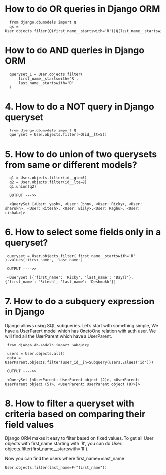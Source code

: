 
# How to do OR queries in Django ORM


      from django.db.models import Q
      qs = User.objects.filter(Q(first_name__startswith='R')|Q(last_name__startswith='D'))
      
# How to do AND queries in Django ORM

      queryset_1 = User.objects.filter(
          first_name__startswith='R',
          last_name__startswith='D'
      )
      
# 4. How to do a NOT query in Django queryset

      from django.db.models import Q
      queryset = User.objects.filter(~Q(id__lt=5))

# 5. How to do union of two querysets from same or different models?

      q1 = User.objects.filter(id__gte=5)
      q2 = User.objects.filter(id__lte=9)
      q1.union(q2)

      OUTPUT --->>

      <QuerySet [<User: yash>, <User: John>, <User: Ricky>, <User: sharukh>, <User: Ritesh>, <User: Billy>,<User: Raghu>, <User: rishab>]>
      
 # 6. How to select some fields only in a queryset?
 
     queryset = User.objects.filter( first_name__startswith='R' ).values('first_name', 'last_name')

     OUTPUT ---->>

     <QuerySet [{'first_name': 'Ricky', 'last_name': 'Dayal'}, {'first_name': 'Ritesh', 'last_name': 'Deshmukh'}]
     
 # 7. How to do a subquery expression in Django
 
 Django allows using SQL subqueries. Let’s start with something simple, We have a UserParent model which has OnetoOne relation with auth user.
 We will find all the UserParent which have a UserParent.
 
 
     from django.db.models import Subquery

     users = User.objects.all()
     data = UserParent.objects.filter(user_id__in=Subquery(users.values('id')))

     OUTPUT ---->>

     <QuerySet [<UserParent: UserParent object (2)>, <UserParent: UserParent object (5)>, <UserParent: UserParent object (8)>]>


# 8. How to filter a queryset with criteria based on comparing their field values

Django ORM makes it easy to filter based on fixed values. To get all User objects with first_name starting with 'R', you can do User.
objects.filter(first_name__startswith='R').



Now you can find the users where first_name==last_name


    User.objects.filter(last_name=F("first_name"))
    
